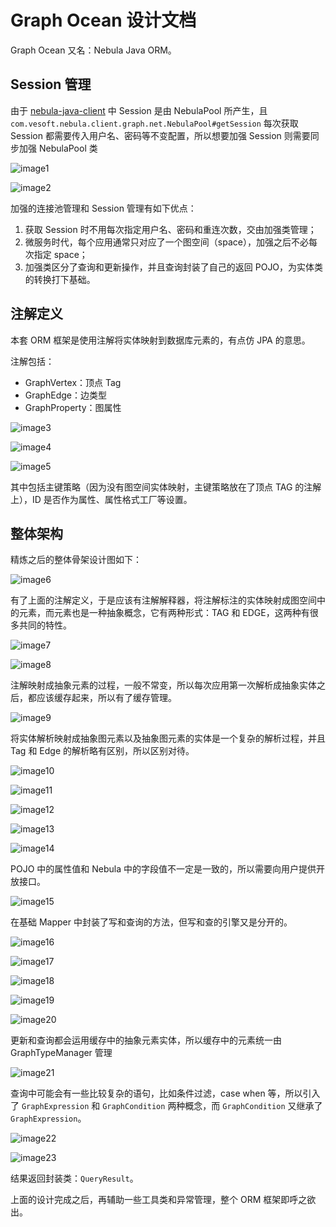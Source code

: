 # Graph Ocean 设计文档

Graph Ocean 又名：Nebula Java ORM。

## Session 管理

由于 [nebula-java-client](https://github.com/vesoft-inc/nebula-java) 中 Session 是由 NebulaPool 所产生，且 `com.vesoft.nebula.client.graph.net.NebulaPool#getSession` 每次获取 Session 都需要传入用户名、密码等不变配置，所以想要加强 Session 则需要同步加强 NebulaPool 类

![image1](https://user-images.githubusercontent.com/38887077/162661260-9e95511c-1ad6-4496-8d5d-d9505545d069.png)

![image2](https://user-images.githubusercontent.com/38887077/162661263-9e6975e8-da75-449e-bd86-cabc54b75440.png)

加强的连接池管理和 Session 管理有如下优点：

1. 获取 Session 时不用每次指定用户名、密码和重连次数，交由加强类管理；
2. 微服务时代，每个应用通常只对应了一个图空间（space），加强之后不必每次指定 space；
3. 加强类区分了查询和更新操作，并且查询封装了自己的返回 POJO，为实体类的转换打下基础。

## 注解定义

本套 ORM 框架是使用注解将实体映射到数据库元素的，有点仿 JPA 的意思。

注解包括：

* GraphVertex：顶点 Tag
* GraphEdge：边类型
* GraphProperty：图属性

![image3](https://user-images.githubusercontent.com/38887077/162661267-de834267-dfb5-407d-951b-621314f94621.png)

![image4](https://user-images.githubusercontent.com/38887077/162661276-6c579ea1-291c-43e8-915e-410ff36400f5.png)

![image5](https://user-images.githubusercontent.com/38887077/162661278-ef023679-0812-4504-ac01-378ce266669d.png)

其中包括主键策略（因为没有图空间实体映射，主键策略放在了顶点 TAG 的注解上），ID 是否作为属性、属性格式工厂等设置。

## 整体架构

精炼之后的整体骨架设计图如下：

![image6](https://user-images.githubusercontent.com/38887077/162661283-38b70e93-88fe-4c8c-af68-6e20ca5a0005.png)

有了上面的注解定义，于是应该有注解解释器，将注解标注的实体映射成图空间中的元素，而元素也是一种抽象概念，它有两种形式：TAG 和 EDGE，这两种有很多共同的特性。

![image7](https://user-images.githubusercontent.com/38887077/162661284-94e4d98c-abcc-42d1-be02-d7aae3dda2ed.png)

![image8](https://user-images.githubusercontent.com/38887077/162661285-d4e1887b-c8c1-4084-92ac-9d520c74a097.png)

注解映射成抽象元素的过程，一般不常变，所以每次应用第一次解析成抽象实体之后，都应该缓存起来，所以有了缓存管理。

![image9](https://user-images.githubusercontent.com/38887077/162661286-abc34faf-1b12-473c-9b54-71fde036d6f9.png)

将实体解析映射成抽象图元素以及抽象图元素的实体是一个复杂的解析过程，并且 Tag 和 Edge 的解析略有区别，所以区别对待。

![image10](https://user-images.githubusercontent.com/38887077/162661289-039fa381-27c7-4180-acf2-9dd29f7239b0.png)

![image11](https://user-images.githubusercontent.com/38887077/162661293-939f658d-7efe-4fc4-8e2e-97d79490575c.png)

![image12](https://user-images.githubusercontent.com/38887077/162661296-40212437-89ea-49c9-9b35-8053e8c407b6.png)

![image13](https://user-images.githubusercontent.com/38887077/162661299-0f348034-fa37-4a30-ac1a-1417cbe8d330.png)

![image14](https://user-images.githubusercontent.com/38887077/162661302-1077a017-9fdb-4da2-8ed7-78519864406e.png)

POJO 中的属性值和 Nebula 中的字段值不一定是一致的，所以需要向用户提供开放接口。

![image15](https://user-images.githubusercontent.com/38887077/162661304-7b6899fd-cf5c-4c1a-b92f-080bfed6f9a9.png)

在基础 Mapper 中封装了写和查询的方法，但写和查的引擎又是分开的。

![image16](https://user-images.githubusercontent.com/38887077/162661307-9b322f8b-fd0c-4a7a-bf07-b3082d772d53.png)

![image17](https://user-images.githubusercontent.com/38887077/162661309-ef17c236-38a0-4f5a-9537-d2a9a849599c.png)

![image18](https://user-images.githubusercontent.com/38887077/162661311-46160d1c-5386-4728-83cf-de4dab0011ae.png)

![image19](https://user-images.githubusercontent.com/38887077/162661314-94be517c-c689-417c-9f34-0f15f8f8c4a1.png)

![image20](https://user-images.githubusercontent.com/38887077/162661321-cdeaf645-742b-4df0-a6eb-1325f10d476b.png)

更新和查询都会运用缓存中的抽象元素实体，所以缓存中的元素统一由 GraphTypeManager 管理

![image21](https://user-images.githubusercontent.com/38887077/162661325-e807c15d-5a5f-405c-a1a2-922419e59387.png)

查询中可能会有一些比较复杂的语句，比如条件过滤，case when 等，所以引入了 `GraphExpression` 和 `GraphCondition` 两种概念，而 `GraphCondition` 又继承了 `GraphExpression`。

![image22](https://user-images.githubusercontent.com/38887077/162661327-1be54c3b-2859-4ca8-8c03-bcdfd49ab009.png)

![image23](https://user-images.githubusercontent.com/38887077/162661328-5437fce8-dbfa-481d-ae36-b1a84788e994.png)

结果返回封装类：`QueryResult`。

上面的设计完成之后，再辅助一些工具类和异常管理，整个 ORM 框架即呼之欲出。